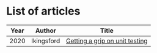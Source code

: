 List of articles
================

<!-- I know this is ugly when viewing raw, but it works as a table in the
GitHub viewer, and we can't guarantee the length of any section -->

Year | Author | Title
--- | --- | ---
2020 | lkingsford | [Getting a grip on unit testing](articles/2020-lkingsford_getting-a-grip-on-unit-testing.md)
